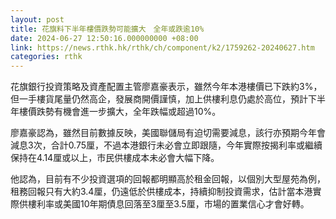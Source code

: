 ```yaml
---
layout: post
title: 花旗料下半年樓價跌勢可能擴大　全年或跌逾10%
date: 2024-06-27 12:50:16.000000000 +08:00
link: https://news.rthk.hk/rthk/ch/component/k2/1759262-20240627.htm
categories: rthk
---
```


花旗銀行投資策略及資產配置主管廖嘉豪表示，雖然今年本港樓價已下跌約3%，但一手樓貨尾量仍然高企，發展商開價謹慎，加上供樓利息仍處於高位，預計下半年樓價跌勢有機會進一步擴大，全年跌幅或超過10%。

廖嘉豪認為，雖然目前數據反映，美國聯儲局有迫切需要減息，該行亦預期今年會減息3次，合計0.75厘，不過本港銀行未必會立即跟隨，今年實際按揭利率或繼續保持在4.14厘或以上，市民供樓成本未必會大幅下降。

他認為，目前有不少投資選項的回報都明顯高於租金回報，以個別大型屋苑為例，租務回報只有大約3.4厘，仍遠低於供樓成本，持續抑制投資需求，估計當本港實際供樓利率或美國10年期債息回落至3厘至3.5厘，市場的置業信心才會好轉。
